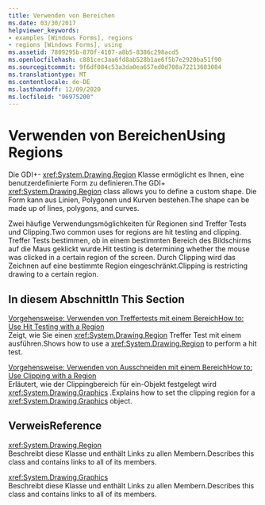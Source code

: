```yaml
---
title: Verwenden von Bereichen
ms.date: 03/30/2017
helpviewer_keywords:
- examples [Windows Forms], regions
- regions [Windows Forms], using
ms.assetid: 7809295b-870f-4107-a8b5-8386c298acd5
ms.openlocfilehash: c881cec3aa6fd8ab528b1ae6f5b7e2920ba51f90
ms.sourcegitcommit: 9f6df084c53a3da0ea657ed0d708a72213683084
ms.translationtype: MT
ms.contentlocale: de-DE
ms.lasthandoff: 12/09/2020
ms.locfileid: "96975200"
---
```

# <a name="using-regions"></a><span data-ttu-id="37bd6-102">Verwenden von Bereichen</span><span class="sxs-lookup"><span data-stu-id="37bd6-102">Using Regions</span></span>
<span data-ttu-id="37bd6-103">Die GDI+- <xref:System.Drawing.Region> Klasse ermöglicht es Ihnen, eine benutzerdefinierte Form zu definieren.</span><span class="sxs-lookup"><span data-stu-id="37bd6-103">The GDI+ <xref:System.Drawing.Region> class allows you to define a custom shape.</span></span> <span data-ttu-id="37bd6-104">Die Form kann aus Linien, Polygonen und Kurven bestehen.</span><span class="sxs-lookup"><span data-stu-id="37bd6-104">The shape can be made up of lines, polygons, and curves.</span></span>  
  
 <span data-ttu-id="37bd6-105">Zwei häufige Verwendungsmöglichkeiten für Regionen sind Treffer Tests und Clipping.</span><span class="sxs-lookup"><span data-stu-id="37bd6-105">Two common uses for regions are hit testing and clipping.</span></span> <span data-ttu-id="37bd6-106">Treffer Tests bestimmen, ob in einem bestimmten Bereich des Bildschirms auf die Maus geklickt wurde.</span><span class="sxs-lookup"><span data-stu-id="37bd6-106">Hit testing is determining whether the mouse was clicked in a certain region of the screen.</span></span> <span data-ttu-id="37bd6-107">Durch Clipping wird das Zeichnen auf eine bestimmte Region eingeschränkt.</span><span class="sxs-lookup"><span data-stu-id="37bd6-107">Clipping is restricting drawing to a certain region.</span></span>  
  
## <a name="in-this-section"></a><span data-ttu-id="37bd6-108">In diesem Abschnitt</span><span class="sxs-lookup"><span data-stu-id="37bd6-108">In This Section</span></span>  
 [<span data-ttu-id="37bd6-109">Vorgehensweise: Verwenden von Treffertests mit einem Bereich</span><span class="sxs-lookup"><span data-stu-id="37bd6-109">How to: Use Hit Testing with a Region</span></span>](how-to-use-hit-testing-with-a-region.md)  
 <span data-ttu-id="37bd6-110">Zeigt, wie Sie einen <xref:System.Drawing.Region> Treffer Test mit einem ausführen.</span><span class="sxs-lookup"><span data-stu-id="37bd6-110">Shows how to use a <xref:System.Drawing.Region> to perform a hit test.</span></span>  
  
 [<span data-ttu-id="37bd6-111">Vorgehensweise: Verwenden von Ausschneiden mit einem Bereich</span><span class="sxs-lookup"><span data-stu-id="37bd6-111">How to: Use Clipping with a Region</span></span>](how-to-use-clipping-with-a-region.md)  
 <span data-ttu-id="37bd6-112">Erläutert, wie der Clippingbereich für ein-Objekt festgelegt wird <xref:System.Drawing.Graphics> .</span><span class="sxs-lookup"><span data-stu-id="37bd6-112">Explains how to set the clipping region for a <xref:System.Drawing.Graphics> object.</span></span>  
  
## <a name="reference"></a><span data-ttu-id="37bd6-113">Verweis</span><span class="sxs-lookup"><span data-stu-id="37bd6-113">Reference</span></span>  
 <xref:System.Drawing.Region>  
 <span data-ttu-id="37bd6-114">Beschreibt diese Klasse und enthält Links zu allen Membern.</span><span class="sxs-lookup"><span data-stu-id="37bd6-114">Describes this class and contains links to all of its members.</span></span>  
  
 <xref:System.Drawing.Graphics>  
 <span data-ttu-id="37bd6-115">Beschreibt diese Klasse und enthält Links zu allen Membern.</span><span class="sxs-lookup"><span data-stu-id="37bd6-115">Describes this class and contains links to all of its members.</span></span>
